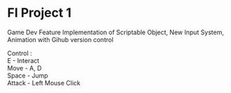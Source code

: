 # FI Project 1
Game Dev Feature Implementation of Scriptable Object, New Input System, Animation with Gihub version control  

Control :  
E - Interact  
Move - A, D  
Space - Jump  
Attack - Left Mouse Click  

